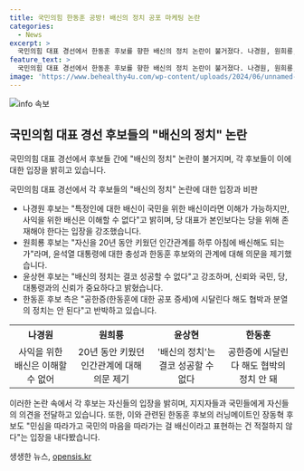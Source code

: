 ```yaml
---
title: 국민의힘 한동훈 공방! 배신의 정치 공포 마케팅 논란
categories:
  - News
excerpt: >
  국민의힘 대표 경선에서 한동훈 후보를 향한 배신의 정치 논란이 불거졌다. 나경원, 원희룡, 윤상현 세 후보가 한동훈 후보를 비판하며, 나 후보는 사익을 위한 배신은 이해할 수 없다고 밝혔고, 원 후보는 20년간 윤 대통령을 위해 헌신한 사람이 한동훈이 배신했다고 말했다. 윤 후보는 신뢰가 중요하다며 한 후보를 향한 배신자 비판을 전개했으며, 한동훈 후보 측은 이를 공한증으로 비난하며 반격했다. 
feature_text: >
  국민의힘 대표 경선에서 한동훈 후보를 향한 배신의 정치 논란이 불거졌다. 나경원, 원희룡, 윤상현 세 후보가 한동훈 후보를 비판하며, 나 후보는 사익을 위한 배신은 이해할 수 없다고 밝혔고, 원 후보는 20년간 윤 대통령을 위해 헌신한 사람이 한동훈이 배신했다고 말했다. 윤 후보는 신뢰가 중요하다며 한 후보를 향한 배신자 비판을 전개했으며, 한동훈 후보 측은 이를 공한증으로 비난하며 반격했다. 
image: 'https://www.behealthy4u.com/wp-content/uploads/2024/06/unnamed-file.png'
---
```


<p><img src="https://www.behealthy4u.com/wp-content/uploads/2024/06/unnamed-file.png" alt="info 속보" /></p>

<h2 data-ke-size="size26">국민의힘 대표 경선 후보들의 "배신의 정치" 논란</h2>

<p>국민의힘 대표 경선에서 후보들 간에 "배신의 정치" 논란이 불거지며, 각 후보들이 이에 대한 입장을 밝히고 있습니다.</p>

<p data-ke-size="size16">국민의힘 대표 경선에서 각 후보들의 "배신의 정치" 논란에 대한 입장과 비판</p>

<ul>
    <li>나경원 후보는 "특정인에 대한 배신이 국민을 위한 배신이라면 이해가 가능하지만, 사익을 위한 배신은 이해할 수 없다"고 밝히며, 당 대표가 본인보다는 당을 위해 존재해야 한다는 입장을 강조했습니다.</li>
    <li>원희룡 후보는 "자신을 20년 동안 키웠던 인간관계를 하루 아침에 배신해도 되는가"라며, 윤석열 대통령에 대한 충성과 한동훈 후보와의 관계에 대해 의문을 제기했습니다.</li>
    <li>윤상현 후보는 "배신의 정치는 결코 성공할 수 없다"고 강조하며, 신뢰와 국민, 당, 대통령과의 신뢰가 중요하다고 밝혔습니다.</li>
    <li>한동훈 후보 측은 "공한증(한동훈에 대한 공포 증세)에 시달린다 해도 협박과 분열의 정치는 안 된다"고 반박하고 있습니다.</li>
</ul>

<table>
    <tr>
        <th style="text-align: center; height: 17px;"><b>나경원</b></th>
        <th style="text-align: center; height: 17px;"><b>원희룡</b></th>
        <th style="text-align: center; height: 17px;"><b>윤상현</b></th>
        <th style="text-align: center; height: 17px;"><b>한동훈</b></th>
    </tr>
    <tr>
        <td style="text-align: center; height: 17px;">사익을 위한 배신은 이해할 수 없어</td>
        <td style="text-align: center; height: 17px;">20년 동안 키웠던 인간관계에 대해 의문 제기</td>
        <td style="text-align: center; height: 17px;">'배신의 정치'는 결코 성공할 수 없다</td>
        <td style="text-align: center; height: 17px;">공한증에 시달린다 해도 협박의 정치 안 돼</td>
    </tr>
</table>

<p>이러한 논란 속에서 각 후보는 자신들의 입장을 밝히며, 지지자들과 국민들에게 자신들의 의견을 전달하고 있습니다. 또한, 이와 관련된 한동훈 후보의 러닝메이트인 장동혁 후보도 "민심을 따라가고 국민의 마음을 따라가는 걸 배신이라고 표현하는 건 적절하지 않다"는 입장을 내다봤습니다.</p>
생생한 뉴스, <a href="https://opensis.kr" rel="dofollow">opensis.kr</a>


